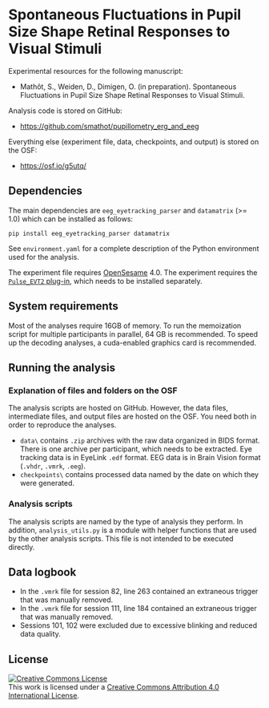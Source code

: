 # Spontaneous Fluctuations in Pupil Size Shape Retinal Responses to Visual Stimuli

Experimental resources for the following manuscript:

- Mathôt, S., Weiden, D., Dimigen, O. (in preparation). Spontaneous Fluctuations in Pupil Size Shape Retinal Responses to Visual Stimuli.

Analysis code is stored on GitHub:

- <https://github.com/smathot/pupillometry_erg_and_eeg>

Everything else (experiment file, data, checkpoints, and output) is stored on the OSF:

- <https://osf.io/g5utq/>

## Dependencies

The main dependencies are `eeg_eyetracking_parser` and `datamatrix` (>= 1.0) which can be installed as follows:

```
pip install eeg_eyetracking_parser datamatrix
```

See `environment.yaml` for a complete description of the Python environment used for the analysis.

The experiment file requires [OpenSesame](https://osdoc.cogsci.nl/) 4.0. The experiment requires the [`Pulse_EVT2` plug-in](https://github.com/markspan/EVT2), which needs to be installed separately.


## System requirements

Most of the analyses require 16GB of memory. To run the memoization script for multiple participants in parallel, 64 GB is recommended. To speed up the decoding analyses, a cuda-enabled graphics card is recommended.


## Running the analysis

### Explanation of files and folders on the OSF

The analysis scripts are hosted on GitHub. However, the data files, intermediate files, and output files are hosted on the OSF. You need both in order to reproduce the analyses.

- `data\` contains `.zip` archives with the raw data organized in BIDS format. There is one archive per participant, which needs to be extracted. Eye tracking data is in EyeLink `.edf` format. EEG data is in Brain Vision format (`.vhdr`, `.vmrk`, `.eeg`).
- `checkpoints\` contains processed data named by the date on which they were generated.


### Analysis scripts

The analysis scripts are named by the type of analysis they perform. In addition, `analysis_utils.py` is a module with helper functions that are used by the other analysis scripts. This file is not intended to be executed directly.


## Data logbook

- In the `.vmrk` file for session 82, line 263 contained an extraneous trigger that was manually removed.
- In the `.vmrk` file for session 111, line 184 contained an extraneous trigger that was manually removed.
- Sessions 101, 102 were excluded due to excessive blinking and reduced data quality.


## License

<a rel="license" href="http://creativecommons.org/licenses/by/4.0/"><img alt="Creative Commons License" style="border-width:0" src="https://i.creativecommons.org/l/by/4.0/88x31.png" /></a><br />This work is licensed under a <a rel="license" href="http://creativecommons.org/licenses/by/4.0/">Creative Commons Attribution 4.0 International License</a>.
